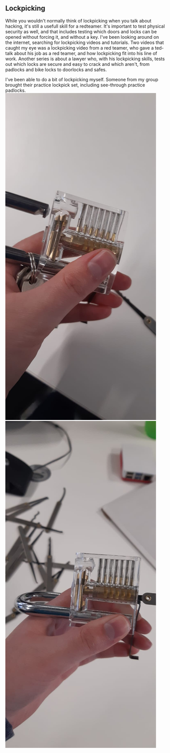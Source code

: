 <h2>Lockpicking</h2>

While you wouldn't normally think of lockpicking when you talk about hacking, it's still a usefull skill for a redteamer.
It's important to test physical security as well, and that includes testing which doors and locks can be opened without forcing it, and without a key. 
I've been looking around on the internet, searching for lockpicking videos and tutorials. Two videos that caught my eye was a lockpicking video from a red teamer, who gave a ted-talk about his job as a red teamer, and how lockpicking fit into his line of work. 
Another series is about a lawyer who, with his lockpicking skills, tests out which locks are secure and easy to crack and which aren't, from padlocks and bike locks to doorlocks and safes.

I've been able to do a bit of lockpicking myself. Someone from my group brought their practice lockpick set, including see-through practice padlocks. 
<img src="lockpick1.jpeg"/>
<img src="lockpick2.jpeg"/>
